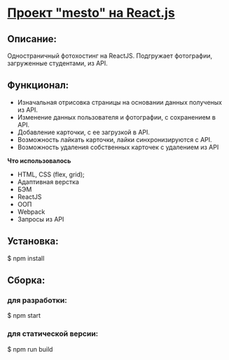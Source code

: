 # [Проект "mesto" на React.js](https://ixxydev.github.io/mesto/)

## Описание:
Одностраничный фотохостинг на ReactJS. Подгружает фотографии, загруженные студентами, из API.

## Функционал: 
* Изначальная отрисовка страницы на основании данных полученых из API.
* Изменение данных пользователя и фотографии, с сохранением в API.
* Добавление карточки, с ее загрузкой в API.
* Возможность лайкать карточки, лайки синхронизируются с API.
* Возможность удаления собственных карточек с удалением из API

**Что использовалось**
* HTML, CSS (flex, grid);
* Адаптивная верстка
* БЭМ
* ReactJS
* ООП
* Webpack
* Запросы из API


## Установка:

$ npm install

## Сборка:
### для разработки:
$ npm start
### для статической версии:
$ npm run build
